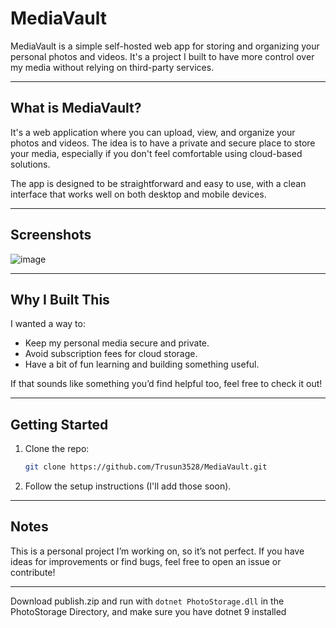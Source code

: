 # MediaVault

MediaVault is a simple self-hosted web app for storing and organizing your personal photos and videos. It's a project I built to have more control over my media without relying on third-party services.

---

## What is MediaVault?

It's a web application where you can upload, view, and organize your photos and videos. The idea is to have a private and secure place to store your media, especially if you don't feel comfortable using cloud-based solutions. 

The app is designed to be straightforward and easy to use, with a clean interface that works well on both desktop and mobile devices.

---

## Screenshots

![image](https://github.com/user-attachments/assets/00b4f13d-cb17-419b-8135-bf08b5d04d84)


---

## Why I Built This

I wanted a way to:
- Keep my personal media secure and private.
- Avoid subscription fees for cloud storage.
- Have a bit of fun learning and building something useful.

If that sounds like something you’d find helpful too, feel free to check it out!

---

## Getting Started

1. Clone the repo:
   ```bash
   git clone https://github.com/Trusun3528/MediaVault.git
   ```
2. Follow the setup instructions (I'll add those soon).

---

## Notes

This is a personal project I’m working on, so it’s not perfect. If you have ideas for improvements or find bugs, feel free to open an issue or contribute!

---

Download publish.zip and run with `dotnet PhotoStorage.dll` in the PhotoStorage Directory, and make sure you have dotnet 9 installed
